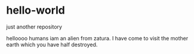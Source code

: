 # hello-world
just another repository

helloooo humans
iam an alien from zatura. 
I have come to visit the mother earth which you have half destroyed.
